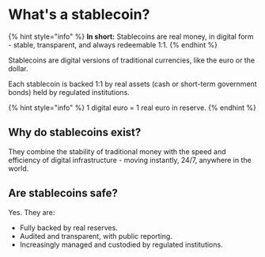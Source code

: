 # What's a stablecoin?

{% hint style="info" %}
**In short:** Stablecoins are real money, in digital form - stable, transparent, and always redeemable 1:1.
{% endhint %}

Stablecoins are digital versions of traditional currencies, like the euro or the dollar.

Each stablecoin is backed 1:1 by real assets (cash or short-term government bonds) held by regulated institutions.

{% hint style="info" %}
1 digital euro = 1 real euro in reserve.
{% endhint %}

## Why do stablecoins exist?

They combine the stability of traditional money with the speed and efficiency of digital infrastructure - moving instantly, 24/7, anywhere in the world.

## Are stablecoins safe?

Yes. They are:

* Fully backed by real reserves.
* Audited and transparent, with public reporting.
* Increasingly managed and custodied by regulated institutions.
